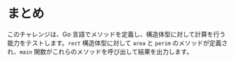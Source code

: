 # まとめ

このチャレンジは、Go 言語でメソッドを定義し、構造体型に対して計算を行う能力をテストします。`rect` 構造体型に対して `area` と `perim` のメソッドが定義され、`main` 関数がこれらのメソッドを呼び出して結果を出力します。
